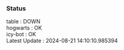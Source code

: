 ### Status


table : DOWN  
hogwarts : OK  
icy-bot : OK  
Latest Update : 2024-08-21 14:10:10.985394
